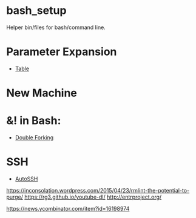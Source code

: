 bash\_setup
==========

Helper bin/files for bash/command line.

Parameter Expansion
==================

* [Table](http://unix.stackexchange.com/questions/122845/using-a-b-for-variable-assignment-in-scripts)

New Machine
============

    

&! in Bash:
============
* [Double Forking](https://blog.debiania.in.ua/posts/2013-03-13-fun-with-bash-disown.html)

SSH
====
* [AutoSSH](https://news.ycombinator.com/item?id=10937277)

https://inconsolation.wordpress.com/2015/04/23/rmlint-the-potential-to-purge/
https://rg3.github.io/youtube-dl/
http://entrproject.org/

https://news.ycombinator.com/item?id=16198974
